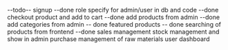 --todo--
signup --done
role specify for admin/user in db and code --done
checkout product and add to cart --done
add products from admin --done
add categories from admin -- done
featured products -- done
searching of products from frontend --done
sales management
stock management and show in admin
purchase management of raw materials
user dashboard
